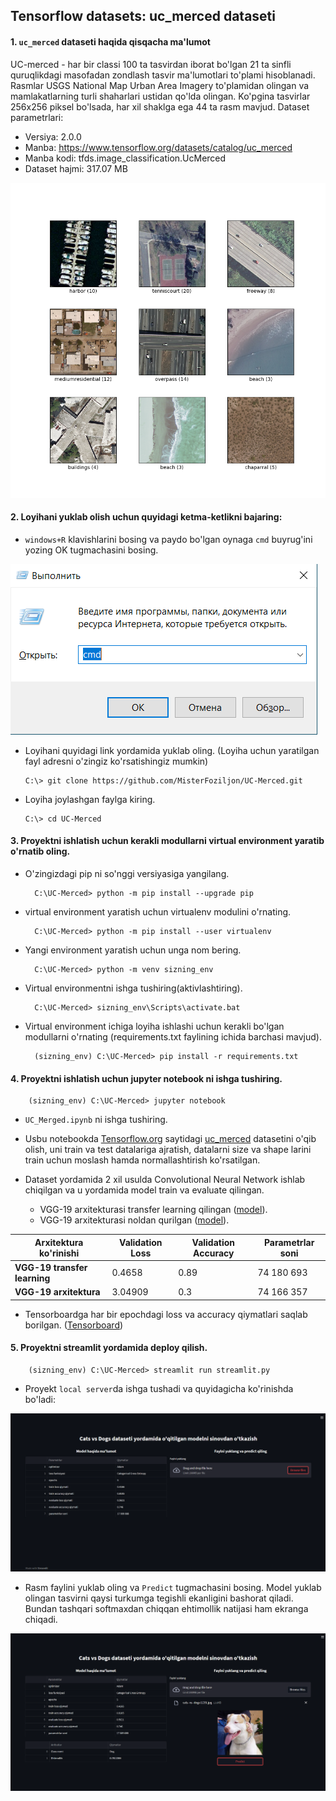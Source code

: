 ## Tensorflow datasets: uc_merced dataseti

#### 1. ```uc_merced``` dataseti haqida qisqacha ma'lumot

UC-merced - har bir classi 100 ta tasvirdan iborat bo'lgan 21 ta sinfli quruqlikdagi masofadan zondlash tasvir ma'lumotlari to'plami hisoblanadi. Rasmlar USGS National Map Urban Area Imagery to'plamidan olingan va mamlakatlarning turli shaharlari ustidan qo'lda olingan. Ko'pgina tasvirlar 256x256 piksel bo'lsada, har xil shaklga ega 44 ta rasm mavjud. Dataset parametrlari:

* Versiya: 2.0.0 
* Manba: https://www.tensorflow.org/datasets/catalog/uc_merced
* Manba kodi: tfds.image_classification.UcMerced
* Dataset hajmi: 317.07 MB 

<p align="center">
  <img src="https://github.com/MisterFoziljon/UC-Merced/blob/main/uc_merced-2.0.0.png" />
</p>

#### 2. Loyihani yuklab olish uchun quyidagi ketma-ketlikni bajaring:
  * `windows+R` klavishlarini bosing va paydo bo'lgan oynaga `cmd` buyrug'ini yozing OK tugmachasini bosing.
  
  ![cmd](https://github.com/MisterFoziljon/Fashion-MNIST/blob/main/rasmlar/cmd.png)

  * Loyihani quyidagi link yordamida yuklab oling. (Loyiha uchun yaratilgan fayl adresni o'zingiz ko'rsatishingiz mumkin)

        C:\> git clone https://github.com/MisterFoziljon/UC-Merced.git

  * Loyiha joylashgan faylga kiring.
         
        C:\> cd UC-Merced


#### 3. Proyektni ishlatish uchun kerakli modullarni virtual environment yaratib o'rnatib oling.
* O'zingizdagi pip ni so'nggi versiyasiga yangilang.

        C:\UC-Merced> python -m pip install --upgrade pip
        
* virtual environment yaratish uchun virtualenv modulini o'rnating.
        
        C:\UC-Merced> python -m pip install --user virtualenv

* Yangi environment yaratish uchun unga nom bering.
        
        C:\UC-Merced> python -m venv sizning_env
        
* Virtual environmentni ishga tushiring(aktivlashtiring).
        
        C:\UC-Merced> sizning_env\Scripts\activate.bat
        
* Virtual environment ichiga loyiha ishlashi uchun kerakli bo'lgan modullarni o'rnating (requirements.txt faylining ichida barchasi mavjud).
        
        (sizning_env) C:\UC-Merced> pip install -r requirements.txt


#### 4. Proyektni ishlatish uchun jupyter notebook ni ishga tushiring.

        (sizning_env) C:\UC-Merced> jupyter notebook
        
  * ```UC_Merged.ipynb``` ni ishga tushiring. 
  * Usbu notebookda [Tensorflow.org](https://www.tensorflow.org/) saytidagi [uc_merced](https://www.tensorflow.org/datasets/catalog/uc_merced?hl=ru) datasetini o'qib olish, uni train va test datalariga ajratish, datalarni size va shape larini train uchun moslash hamda normallashtirish ko'rsatilgan.
  
  * Dataset yordamida 2 xil usulda Convolutional Neural Network ishlab chiqilgan va u yordamida model train va evaluate qilingan.
    - VGG-19 arxitekturasi transfer learning qilingan ([model](https://drive.google.com/drive/folders/1FiLKxkGaaegD26nwx1fhCYZjRfY7Oj7D?usp=share_link)).
    - VGG-19 arxitekturasi noldan qurilgan ([model](https://drive.google.com/file/d/1GvXvsGEg_qmEngBVGrkYQ6TiGVtR3m0b/view?usp=share_linkd)).
   
   | **Arxitektura ko'rinishi** | **Validation Loss** | **Validation Accuracy** | **Parametrlar soni** |
   |---------------|-----------------|---------------|-----------------|
   | **VGG-19 transfer learning** |0.4658|0.89| 74 180 693 |
   | **VGG-19 arxitektura** |3.04909|0.3|74 166 357|
  * Tensorboardga har bir epochdagi loss va accuracy qiymatlari saqlab borilgan. ([Tensorboard](https://tensorboard.dev/experiment/jgldeOnBQFKW0s6voTOrfQ/#scalars))

#### 5. Proyektni streamlit yordamida deploy qilish.

        (sizning_env) C:\UC-Merced> streamlit run streamlit.py

  * Proyekt ```local server```da ishga tushadi va quyidagicha ko'rinishda bo'ladi:


![streamlit1](https://github.com/MisterFoziljon/CATS_vs_DOGS/blob/main/rasmlar/streamlit1.png)
  
  * Rasm faylini yuklab oling va ```Predict``` tugmachasini bosing. Model yuklab olingan tasvirni qaysi turkumga tegishli ekanligini bashorat qiladi. Bundan tashqari softmaxdan chiqqan ehtimollik natijasi ham ekranga chiqadi.


![streamlit3](https://github.com/MisterFoziljon/CATS_vs_DOGS/blob/main/rasmlar/streamlit2.png)
